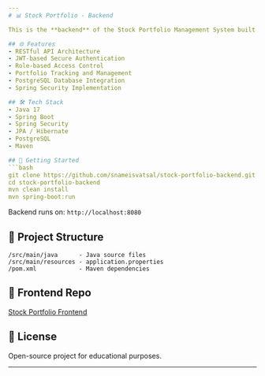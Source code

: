 ```yaml
---
# 📊 Stock Portfolio - Backend

This is the **backend** of the Stock Portfolio Management System built with **Spring Boot**. It handles user authentication, stock data APIs, and portfolio management.

## 🌐 Features
- RESTful API Architecture
- JWT-based Secure Authentication
- Role-based Access Control
- Portfolio Tracking and Management
- PostgreSQL Database Integration
- Spring Security Implementation

## 🛠 Tech Stack
- Java 17
- Spring Boot
- Spring Security
- JPA / Hibernate
- PostgreSQL
- Maven

## 🚀 Getting Started
```bash
git clone https://github.com/snameisvatsal/stock-portfolio-backend.git
cd stock-portfolio-backend
mvn clean install
mvn spring-boot:run
```
Backend runs on: `http://localhost:8080`

## 📂 Project Structure
```
/src/main/java      - Java source files
/src/main/resources - application.properties
/pom.xml            - Maven dependencies
```

## 🔗 Frontend Repo
[Stock Portfolio Frontend](https://github.com/nameisvatsal/stock-portfolio-frontend)

## 📝 License
Open-source project for educational purposes.

---
```

